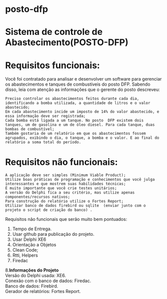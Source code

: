 # posto-dfp

# Sistema de controle de Abastecimento(POSTO-DFP)

# Requisitos funcionais:
Você foi contratado para analisar e desenvolver um software para gerenciar os abastecimentos e tanques de combustíveis do posto DFP. 
Sabendo disso, leia com atenção as informações que o gerente do posto descreveu:

    Preciso controlar os abastecimentos feitos durante cada dia, identificando a bomba utilizada, a quantidade de litros e o valor abastecido;
    Em cada abastecimento incide um imposto de 14% do valor abastecido, e essa informação deve ser registrada;
    Cada bomba está ligada a um tanque. No posto  DFP existem dois tanques, um de gasolina e um de óleo diesel. Para cada tanque, duas bombas de combustível;
    Também gostaria de um relatório em que os abastecimentos fossem agrupados, exibindo o dia, o tanque, a bomba e o valor. E ao final do relatório a soma total do período.
    
# Requisitos não funcionais:

    A aplicação deve ser simples (Minimum Viable Product);
    Utilize boas práticas de programação e conhecimentos que você julga interessantes e que mostrem suas habilidades técnicas;
    É muito importante que você crie testes unitários;
    A versão do Delphi fica a seu critério, mas utilize apenas componentes/recursos nativos;
    Para construção do relatório utilize o Fortes Report;
    Utilizar banco de dados firebird ou sqlite  (enviar junto com o projeto o script de criação do banco) .
    
Requisitos não funcionais que serão muito bem pontuados:

1.    Tempo de Entrega.
2.    Usar github para publicação do projeto.
3.    Usar Delphi XE6
4.    Orientação a Objetos
5.    Clean Code;
6.    Rtti, Helpers
7.    Firedac

8.<b>Informações do Projeto</b>
<br/>
Versão do Delphi usada: XE6.<br/>
Conexão com o banco de dados: Firedac.<br/>
Banco de dados: Firebird.<br/>
Gerador de relatórios: Fortes Report.<br/>
